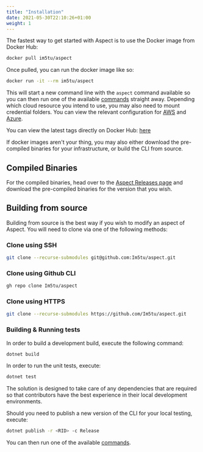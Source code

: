 ```yaml
---
title: "Installation"
date: 2021-05-30T22:10:26+01:00
weight: 1
---
```


The fastest way to get started with Aspect is to use the Docker image from Docker Hub:

```bash
docker pull im5tu/aspect
```

Once pulled, you can run the docker image like so:

```bash
docker run -it --rm im5tu/aspect
```

This will start a new command line with the `aspect` command available so you can then run one of the available [commands](/docs/getting-started/commands/) straight away. Depending which cloud resource you intend to use, you may also need to mount credential folders. You can view the relevant configuration for [AWS](/docs/aws/configuration/) and [Azure](/docs/azure/configuration/).

You can view the latest tags directly on Docker Hub: [here](https://hub.docker.com/repository/docker/im5tu/aspect/tags?page=1&ordering=last_updated)

If docker images aren't your thing, you may also either download the pre-compiled binaries for your infrastructure, or build the CLI from source.

## Compiled Binaries

For the compiled binaries, head over to the [Aspect Releases page](https://github.com/Im5tu/aspect/releases) and download the pre-compiled binaries for the version that you wish.

## Building from source

Building from source is the best way if you wish to modify an aspect of Aspect. You will need to clone via one of the following methods:

### Clone using SSH

```bash
git clone --recurse-submodules git@github.com:Im5tu/aspect.git
```

### Clone using Github CLI

```bash
gh repo clone Im5tu/aspect
```

### Clone using HTTPS

```bash
git clone --recurse-submodules https://github.com/Im5tu/aspect.git
```

### Building & Running tests

In order to build a development build, execute the following command:

```bash
dotnet build
```

In order to run the unit tests, execute:

```bash
dotnet test
```

The solution is designed to take care of any dependencies that are required so that contributors have the best experience in their local development environments.

Should you need to publish a new version of the CLI for your local testing, execute:

```bash
dotnet publish -r <RID> -c Release
```

You can then run one of the available [commands](/docs/getting-started/commands/).
